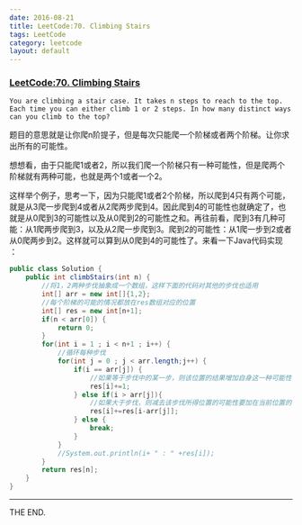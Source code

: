 ```yaml
---
date: 2016-08-21
title: LeetCode:70. Climbing Stairs
tags: LeetCode
category: leetcode
layout: default
---
```


### [LeetCode:70. Climbing Stairs](https://leetcode.com/problems/climbing-stairs/)

```
You are climbing a stair case. It takes n steps to reach to the top.
Each time you can either climb 1 or 2 steps. In how many distinct ways can you climb to the top?
```
<!--more-->

题目的意思就是让你爬n阶提子，但是每次只能爬一个阶梯或者两个阶梯。让你求出所有的可能性。

想想看，由于只能爬1或者2，所以我们爬一个阶梯只有一种可能性，但是爬两个阶梯就有两种可能，也就是两个1或者一个2。

这样举个例子，思考一下，因为只能爬1或者2个阶梯，所以爬到4只有两个可能，就是从3爬一步爬到4或者从2爬两步爬到4。因此爬到4的可能性也就确定了，也就是从0爬到3的可能性以及从0爬到2的可能性之和。再往前看，爬到3有几种可能：从1爬两步爬到3，以及从2爬一步爬到3。爬到2的可能性：从1爬一步到2或者从0爬两步到2。这样就可以算到从0爬到4的可能性了。来看一下Java代码实现 ：

```java
public class Solution {
    public int climbStairs(int n) {
        //将1，2两种步伐抽象成一个数组，这样下面的代码对其他的步伐也适用
        int[] arr = new int[]{1,2};
        //每个阶梯的可能的情况都放在res数组对应的位置
        int[] res = new int[n+1];
        if(n < arr[0]) {
            return 0;
        }
        for(int i = 1 ; i < n+1 ; i++) {
            //循环每种步伐
            for(int j = 0 ; j < arr.length;j++) {
                if(i == arr[j]) {
                    //如果等于步伐中的某一步，则该位置的结果增加自身这一种可能性
                    res[i]+=1;
                } else if(i > arr[j]){
                    //如果大于步伐，则减去该步伐所得位置的可能性要加在当前位置的可能性里面。
                    res[i]+=res[i-arr[j]];
                } else {
                    break;
                }
            }
            //System.out.println(i+ " : " +res[i]);
        }
        return res[n];
    }
}
```
- - -
THE END.
